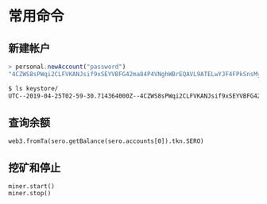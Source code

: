 # 常用命令

## 新建帐户

```javascript
> personal.newAccount("password")
"4CZWS8sPWqi2CLFVKANJsif9xSEYVBFG42ma84P4VNghWBrEQAVL9ATELwYJF4FPkSnsMyj9fVSJbmjfj4JbYJ2Y"
```

```bash
$ ls keystore/
UTC--2019-04-25T02-59-30.714364000Z--4CZWS8sPWqi2CLFVKANJsif9xSEYVBFG42ma84P4VNghWBrEQAVL9ATELwYJF4FPkSnsMyj9fVSJbmjfj4JbYJ2Y
```

## 查询余额

```text
web3.fromTa(sero.getBalance(sero.accounts[0]).tkn.SERO)
```

## 挖矿和停止

```text
miner.start()
miner.stop()
```

